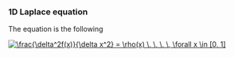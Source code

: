 ### 1D Laplace equation
The equation is the following

<a href="https://www.codecogs.com/eqnedit.php?latex=\frac{\delta^2f(x)}{\delta&space;x^2}&space;=&space;\rho(x)&space;\,&space;\,&space;\,&space;\,&space;\forall&space;x&space;\in&space;[0,&space;1]" target="_blank"><img src="https://latex.codecogs.com/gif.latex?\frac{\delta^2f(x)}{\delta&space;x^2}&space;=&space;\rho(x)&space;\,&space;\,&space;\,&space;\,&space;\forall&space;x&space;\in&space;[0,&space;1]" title="\frac{\delta^2f(x)}{\delta x^2} = \rho(x) \, \, \, \, \forall x \in [0, 1]" /></a>

